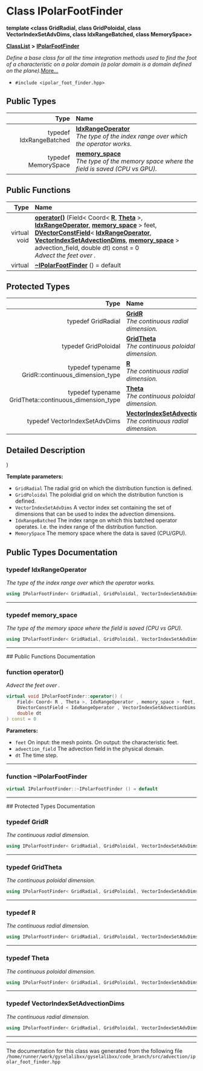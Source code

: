 

# Class IPolarFootFinder

**template &lt;class GridRadial, class GridPoloidal, class VectorIndexSetAdvDims, class IdxRangeBatched, class MemorySpace&gt;**



[**ClassList**](annotated.md) **>** [**IPolarFootFinder**](classIPolarFootFinder.md)



_Define a base class for all the time integration methods used to find the foot of a characteristic on a polar domain (a polar domain is a domain defined on the_  _plane)._[More...](#detailed-description)

* `#include <ipolar_foot_finder.hpp>`

















## Public Types

| Type | Name |
| ---: | :--- |
| typedef IdxRangeBatched | [**IdxRangeOperator**](#typedef-idxrangeoperator)  <br>_The type of the index range over which the operator works._  |
| typedef MemorySpace | [**memory\_space**](#typedef-memory_space)  <br>_The type of the memory space where the field is saved (CPU vs GPU)._  |




















## Public Functions

| Type | Name |
| ---: | :--- |
| virtual void | [**operator()**](#function-operator) (Field&lt; Coord&lt; [**R**](classIPolarFootFinder.md#typedef-r), [**Theta**](classIPolarFootFinder.md#typedef-theta) &gt;, [**IdxRangeOperator**](classIPolarFootFinder.md#typedef-idxrangeoperator), [**memory\_space**](classIPolarFootFinder.md#typedef-memory_space) &gt; feet, [**DVectorConstField**](classVectorField.md)&lt; [**IdxRangeOperator**](classIPolarFootFinder.md#typedef-idxrangeoperator), [**VectorIndexSetAdvectionDims**](classIPolarFootFinder.md#typedef-vectorindexsetadvectiondims), [**memory\_space**](classIPolarFootFinder.md#typedef-memory_space) &gt; advection\_field, double dt) const = 0<br>_Advect the feet over_  _._ |
| virtual  | [**~IPolarFootFinder**](#function-ipolarfootfinder) () = default<br> |




## Protected Types

| Type | Name |
| ---: | :--- |
| typedef GridRadial | [**GridR**](#typedef-gridr)  <br>_The continuous radial dimension._  |
| typedef GridPoloidal | [**GridTheta**](#typedef-gridtheta)  <br>_The continuous poloidal dimension._  |
| typedef typename GridR::continuous\_dimension\_type | [**R**](#typedef-r)  <br>_The continuous radial dimension._  |
| typedef typename GridTheta::continuous\_dimension\_type | [**Theta**](#typedef-theta)  <br>_The continuous poloidal dimension._  |
| typedef VectorIndexSetAdvDims | [**VectorIndexSetAdvectionDims**](#typedef-vectorindexsetadvectiondims)  <br>_The continuous radial dimension._  |
























## Detailed Description


)




**Template parameters:**


* `GridRadial` The radial grid on which the distribution function is defined. 
* `GridPoloidal` The poloidial grid on which the distribution function is defined. 
* `VectorIndexSetAdvDims` A vector index set containing the set of dimensions that can be used to index the advection dimensions. 
* `IdxRangeBatched` The index range on which this batched operator operates. I.e. the index range of the distribution function. 
* `MemorySpace` The memory space where the data is saved (CPU/GPU). 




    
## Public Types Documentation




### typedef IdxRangeOperator 

_The type of the index range over which the operator works._ 
```C++
using IPolarFootFinder< GridRadial, GridPoloidal, VectorIndexSetAdvDims, IdxRangeBatched, MemorySpace >::IdxRangeOperator =  IdxRangeBatched;
```




<hr>



### typedef memory\_space 

_The type of the memory space where the field is saved (CPU vs GPU)._ 
```C++
using IPolarFootFinder< GridRadial, GridPoloidal, VectorIndexSetAdvDims, IdxRangeBatched, MemorySpace >::memory_space =  MemorySpace;
```




<hr>
## Public Functions Documentation




### function operator() 

_Advect the feet over_  _._
```C++
virtual void IPolarFootFinder::operator() (
    Field< Coord< R , Theta >, IdxRangeOperator , memory_space > feet,
    DVectorConstField < IdxRangeOperator , VectorIndexSetAdvectionDims , memory_space > advection_field,
    double dt
) const = 0
```





**Parameters:**


* `feet` On input: the mesh points. On output: the characteristic feet. 
* `advection_field` The advection field in the physical domain. 
* `dt` The time step. 




        

<hr>



### function ~IPolarFootFinder 

```C++
virtual IPolarFootFinder::~IPolarFootFinder () = default
```




<hr>
## Protected Types Documentation




### typedef GridR 

_The continuous radial dimension._ 
```C++
using IPolarFootFinder< GridRadial, GridPoloidal, VectorIndexSetAdvDims, IdxRangeBatched, MemorySpace >::GridR =  GridRadial;
```




<hr>



### typedef GridTheta 

_The continuous poloidal dimension._ 
```C++
using IPolarFootFinder< GridRadial, GridPoloidal, VectorIndexSetAdvDims, IdxRangeBatched, MemorySpace >::GridTheta =  GridPoloidal;
```




<hr>



### typedef R 

_The continuous radial dimension._ 
```C++
using IPolarFootFinder< GridRadial, GridPoloidal, VectorIndexSetAdvDims, IdxRangeBatched, MemorySpace >::R =  typename GridR::continuous_dimension_type;
```




<hr>



### typedef Theta 

_The continuous poloidal dimension._ 
```C++
using IPolarFootFinder< GridRadial, GridPoloidal, VectorIndexSetAdvDims, IdxRangeBatched, MemorySpace >::Theta =  typename GridTheta::continuous_dimension_type;
```




<hr>



### typedef VectorIndexSetAdvectionDims 

_The continuous radial dimension._ 
```C++
using IPolarFootFinder< GridRadial, GridPoloidal, VectorIndexSetAdvDims, IdxRangeBatched, MemorySpace >::VectorIndexSetAdvectionDims =  VectorIndexSetAdvDims;
```




<hr>

------------------------------
The documentation for this class was generated from the following file `/home/runner/work/gyselalibxx/gyselalibxx/code_branch/src/advection/ipolar_foot_finder.hpp`

